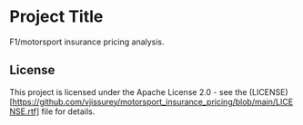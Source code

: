 # Project Title

F1/motorsport insurance pricing analysis.

## License

This project is licensed under the Apache License 2.0 - see the (LICENSE)[https://github.com/vjissurey/motorsport_insurance_pricing/blob/main/LICENSE.rtf] file for details.
